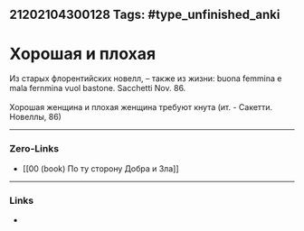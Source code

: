 21202104300128
Tags: #type_unfinished_anki
---
# Хорошая и плохая

Из старых флорентийских новелл, – также из жизни: buona femmina е mala fernmina vuol bastone. Sacchetti Nov. 86.<br><br>Хорошая женщина и плохая женщина требуют кнута (ит. - Сакетти. Новеллы, 86)

---
### Zero-Links
- [[00 (book) По ту сторону Добра и Зла]]
---
### Links
-